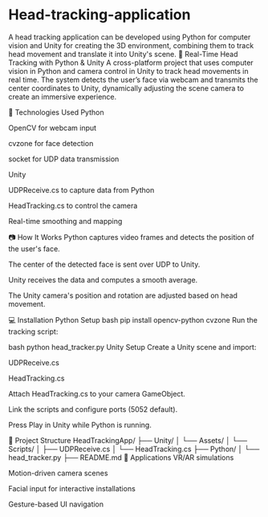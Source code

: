 # Head-tracking-application
A head tracking application can be developed using Python for computer vision and Unity for creating the 3D environment, combining them to track head movement and translate it into Unity's scene.
🧠 Real-Time Head Tracking with Python & Unity
A cross-platform project that uses computer vision in Python and camera control in Unity to track head movements in real time. The system detects the user’s face via webcam and transmits the center coordinates to Unity, dynamically adjusting the scene camera to create an immersive experience.

🔧 Technologies Used
Python

OpenCV for webcam input

cvzone for face detection

socket for UDP data transmission

Unity

UDPReceive.cs to capture data from Python

HeadTracking.cs to control the camera

Real-time smoothing and mapping

📷 How It Works
Python captures video frames and detects the position of the user's face.

The center of the detected face is sent over UDP to Unity.

Unity receives the data and computes a smooth average.

The Unity camera's position and rotation are adjusted based on head movement.

💻 Installation
Python Setup
bash
pip install opencv-python cvzone
Run the tracking script:

bash
python head_tracker.py
Unity Setup
Create a Unity scene and import:

UDPReceive.cs

HeadTracking.cs

Attach HeadTracking.cs to your camera GameObject.

Link the scripts and configure ports (5052 default).

Press Play in Unity while Python is running.

📁 Project Structure
HeadTrackingApp/
├── Unity/
│   └── Assets/
│       └── Scripts/
│           ├── UDPReceive.cs
│           └── HeadTracking.cs
├── Python/
│   └── head_tracker.py
├── README.md
🚀 Applications
VR/AR simulations

Motion-driven camera scenes

Facial input for interactive installations

Gesture-based UI navigation
